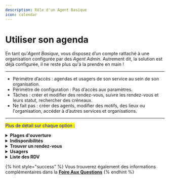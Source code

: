 ```yaml
---
description: Rôle d'un Agent Basique
icon: calendar
---
```


# Utiliser son agenda

En tant qu’_Agent Basique_, vous disposez d’un compte rattaché à une organisation configurée par des _Agent Admin_. Autrement dit, la solution est déjà configurée, il ne reste plus qu'à la prendre en main !&#x20;

***

* Périmètre d’accès : agendas et usagers de son service au sein de son organisation.&#x20;
* Périmètre de configuration : Pas d’accès aux paramètres.&#x20;
* Tâches : créer et modifier des rendez-vous, suivre les rendez-vous et leurs statut, rechercher des créneaux.
* Ne fait pas : créer des agents, modifier des motifs, des lieux ou l'organisation, accéder à d’autres services et organisations.

***

<mark style="color:blue;">Plus de détail sur chaque option :</mark>&#x20;

<details>

<summary><strong>Plages d'ouverture</strong></summary>

Les plages d'ouverture vous permettent de définir vos disponibilités.

\
Ces plages d'ouverture permettent aux autres agents de votre organisation de prendre des rendez-vous pour les usagers sur vos disponibilités via le bouton _**Trouver un RDV**_. Si votre organisation publie ses disponibilités en ligne, ces créneaux seront également visibles pour les usagers.

{% hint style="success" %}
Chaque plage d'ouverture doit être associée à un ou plusieurs motifs de rendez-vous préalablement créés par les <mark style="color:blue;">**Agents Administrateurs**</mark> liés à votre service.
{% endhint %}

Vous pouvez créer :

* **Des plages d'ouverture permanentes** : en configurant une répétition sur plusieurs jours de la semaine. Si aucune date de fin n'est précisée, la plage sera répétée de manière illimitée.
* **Des plages d'ouverture exceptionnelles** : en créant des disponibilités ponctuelles, sans répétition.

</details>

<details>

<summary><strong>Indisponibilités</strong></summary>

Les indisponibilités vous permettent de fermer vos permanences de manière ponctuelle, par exemple en cas de congés, de formation ou d'absence exceptionnelle.

Les créneaux marqués comme indisponibles ne seront plus accessibles à la réservation pour les autres agents de votre organisation ni pour les usagers.

Vous avez également la possibilité de programmer des indisponibilités récurrentes.

{% hint style="danger" %}
**Si vous créez une indisponibilité sur une permanence où des rendez-vous sont déjà planifiés, ceux-ci ne seront pas annulés automatiquement. Vous devrez les annuler manuellement.**
{% endhint %}

{% hint style="success" %}
**Les jours fériés du calendrier français sont automatiquement paramétrés comme indisponibles dans la solution. Vous n'avez donc pas besoin de les ajouter manuellement.**
{% endhint %}

</details>

<details>

<summary><strong>Trouver un rendez-vous</strong> </summary>

Pour prendre un rendez-vous pour un usager, cliquez sur le bouton _**Trouver un RDV**_ depuis l'interface.

Ce parcours vous permet d'accéder aux disponibilités de l'ensemble des agents pour un motif de rendez-vous donné.\
Vous pouvez affiner votre recherche à l'aide des filtres disponibles (agents, lieux, dates, etc.).

Lors de la prise de rendez-vous :

* Si le rendez-vous concerne un nouvel usager, vous devez "_Créer un usager_".
* Si l'usager existe déjà, vous pouvez le retrouver en effectuant une recherche par nom ou une information de contact.&#x20;

Pour que l'usager reçoive les notifications de rendez-vous (par SMS et par email), assurez-vous que ses coordonnées sont correctement renseignées.

Si vous souhaitez poser un rendez-vous dans l'agenda d'un agent qui ne fait pas partie de votre service, utilisez l'option "_Élargir la recherche_".\
Cette fonctionnalité vous permet d'accéder aux créneaux disponibles dans d'autres services de votre organisation.

</details>

<details>

<summary><strong>Usagers</strong></summary>

Le menu _Usagers_ vous permet de rechercher, par nom, les usagers ayant eu ou ayant un rendez-vous à venir au sein de votre service.

En accédant à la fiche d’un usager, vous pourrez consulter :

* Ses informations générales (nom, coordonnées, etc.) ;
* L’historique de ses rendez-vous passés ;
* Ses rendez-vous à venir ;
* Des statistiques liées à ses prises de rendez-vous (nombre de rendez-vous, annulations, etc.).

</details>

<details>

<summary><strong>Liste des RDV</strong></summary>

En tant qu’agent, vous avez accès à deux types de rendez-vous :

* Les rendez-vous associés à votre service.
* Les rendez-vous auxquels vous êtes personnellement assigné.

La liste des rendez-vous peut être filtrée selon plusieurs critères : agent, motif, période, etc.\
Vous avez également la possibilité d’exporter la liste au format `.xls`. Les fichiers générés sont accessibles dans l’onglet **"**_**Mon compte**_**"**.

Le jour du rendez-vous, son statut passe automatiquement de **"Rendez-vous à venir"** à **"À renseigner"**.\
Il est alors nécessaire de mettre à jour ce statut manuellement, en choisissant l’une des options suivantes :

* **Rendez-vous honoré**
* **Absence non excusée**
* **Annulé**&#x20;

La mise à jour du statut des rendez-vous permet d'avoir des statistiques actualisées qui sont accessibles dans l'onglet "_Statistiques_".&#x20;

</details>

{% hint style="success" %}
Vous trouverez également des informations complémentaires dans la [**Foire Aux Questions**​](faq.md)
{% endhint %}

